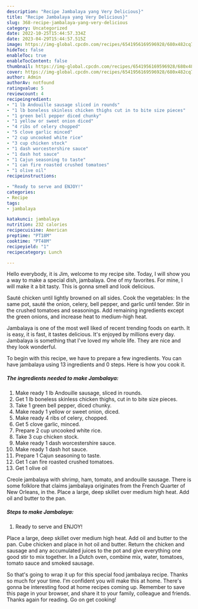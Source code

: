 ```yaml
---
description: "Recipe Jambalaya yang Very Delicious}"
title: "Recipe Jambalaya yang Very Delicious}"
slug: 368-recipe-jambalaya-yang-very-delicious
category: Uncategorized
date: 2022-10-25T15:44:57.334Z
date: 2023-04-29T15:44:57.515Z
image: https://img-global.cpcdn.com/recipes/6541956169596928/680x482cq70/jambalaya-recipe-main-photo.jpg
hideToc: false
enableToc: true
enableTocContent: false
thumbnail: https://img-global.cpcdn.com/recipes/6541956169596928/680x482cq70/jambalaya-recipe-main-photo.jpg
cover: https://img-global.cpcdn.com/recipes/6541956169596928/680x482cq70/jambalaya-recipe-main-photo.jpg
author: Admin
authorAv: notfound
ratingvalue: 5
reviewcount: 4
recipeingredient:
- "1 lb Andouille sausage sliced in rounds"
- "1 lb boneless skinless chicken thighs cut in to bite size pieces"
- "1 green bell pepper diced chunky"
- "1 yellow or sweet onion diced"
- "4 ribs of celery chopped"
- "5 clove garlic minced"
- "2 cup uncooked white rice"
- "3 cup chicken stock"
- "1 dash worcestershire sauce"
- "1 dash hot sauce"
- "1 Cajun seasoning to taste"
- "1 can fire roasted crushed tomatoes"
- "1 olive oil"
recipeinstructions:

- "Ready to serve and ENJOY!"
categories:
- Recipe
tags:
- jambalaya

katakunci: jambalaya 
nutrition: 232 calories
recipecuisine: American
preptime: "PT18M"
cooktime: "PT48M"
recipeyield: "1"
recipecategory: Lunch

---
```



Hello everybody, it is Jim, welcome to my recipe site. Today, I will show you a way to make a special dish, jambalaya. One of my favorites. For mine, I will make it a bit tasty. This is gonna smell and look delicious.

Sauté chicken until lightly browned on all sides. Cook the vegetables: In the same pot, sauté the onion, celery, bell pepper, and garlic until tender. Stir in the crushed tomatoes and seasonings. Add remaining ingredients except the green onions, and increase heat to medium-high heat.

Jambalaya is one of the most well liked of recent trending foods on earth. It is easy, it is fast, it tastes delicious. It's enjoyed by millions every day. Jambalaya is something that I've loved my whole life. They are nice and they look wonderful.


To begin with this recipe, we have to prepare a few ingredients. You can have jambalaya using 13 ingredients and 0 steps. Here is how you cook it.

<!--inarticleads1-->

##### The ingredients needed to make Jambalaya:

1. Make ready 1 lb Andouille sausage, sliced in rounds.
1. Get 1 lb boneless skinless chicken thighs, cut in to bite size pieces.
1. Take 1 green bell pepper, diced chunky.
1. Make ready 1 yellow or sweet onion, diced.
1. Make ready 4 ribs of celery, chopped.
1. Get 5 clove garlic, minced.
1. Prepare 2 cup uncooked white rice.
1. Take 3 cup chicken stock.
1. Make ready 1 dash worcestershire sauce.
1. Make ready 1 dash hot sauce.
1. Prepare 1 Cajun seasoning to taste.
1. Get 1 can fire roasted crushed tomatoes.
1. Get 1 olive oil


Creole jambalaya with shrimp, ham, tomato, and andouille sausage. There is some folklore that claims jambalaya originates from the French Quarter of New Orleans, in the. Place a large, deep skillet over medium high heat. Add oil and butter to the pan. 

<!--inarticleads2-->

##### Steps to make Jambalaya:


1. Ready to serve and ENJOY!

Place a large, deep skillet over medium high heat. Add oil and butter to the pan. Cube chicken and place in hot oil and butter. Return the chicken and sausage and any accumulated juices to the pot and give everything one good stir to mix together. In a Dutch oven, combine mix, water, tomatoes, tomato sauce and smoked sausage. 

So that's going to wrap it up for this special food jambalaya recipe. Thanks so much for your time. I'm confident you will make this at home. There's gonna be interesting food at home recipes coming up. Remember to save this page in your browser, and share it to your family, colleague and friends. Thanks again for reading. Go on get cooking!
